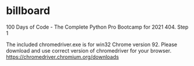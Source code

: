 # billboard
 100 Days of Code - The Complete Python Pro Bootcamp for 2021 404. Step 1

The included chromedriver.exe is for win32 Chrome version 92.
Please download and use correct version of chromedriver for your browser.
https://chromedriver.chromium.org/downloads
